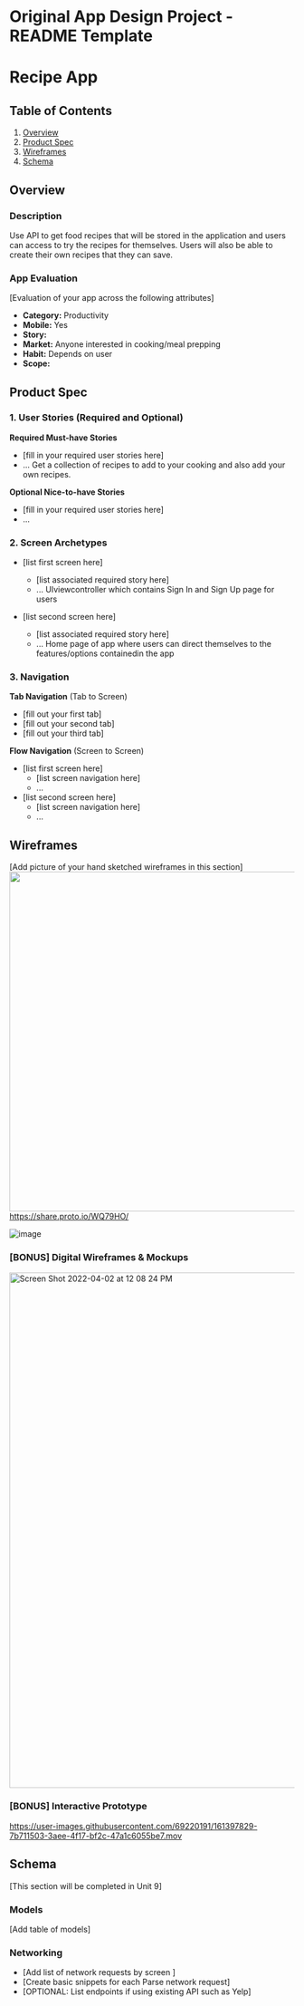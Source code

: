 Original App Design Project - README Template
===

# Recipe App

## Table of Contents
1. [Overview](#Overview)
1. [Product Spec](#Product-Spec)
1. [Wireframes](#Wireframes)
2. [Schema](#Schema)

## Overview
### Description
Use API to get food recipes that will be stored in the application and users can access to try the recipes for themselves. Users will also be able to create their own recipes that they can save.

### App Evaluation
[Evaluation of your app across the following attributes]
- **Category:** Productivity
- **Mobile:** Yes
- **Story:** 
- **Market:** Anyone interested in cooking/meal prepping
- **Habit:**  Depends on user
- **Scope:** 

## Product Spec

### 1. User Stories (Required and Optional)

**Required Must-have Stories**

* [fill in your required user stories here]
* ...
Get a collection of recipes to add to your cooking and also add your own recipes. 

**Optional Nice-to-have Stories**

* [fill in your required user stories here]
* ...

### 2. Screen Archetypes

* [list first screen here]
   * [list associated required story here]
   * ...
   UIviewcontroller which contains Sign In and Sign Up page for users
   
* [list second screen here]
   * [list associated required story here]
   * ...
   Home page of app where users can direct themselves to the features/options containedin the app

### 3. Navigation

**Tab Navigation** (Tab to Screen)

* [fill out your first tab]
* [fill out your second tab]
* [fill out your third tab]

**Flow Navigation** (Screen to Screen)

* [list first screen here]
   * [list screen navigation here]
   * ...
* [list second screen here]
   * [list screen navigation here]
   * ...

## Wireframes
[Add picture of your hand sketched wireframes in this section]
<img src="https://share.proto.io/WQ79HO/" width=600>
https://share.proto.io/WQ79HO/

![image](https://user-images.githubusercontent.com/69220191/161365957-80031979-4cee-4c2e-b2d1-541dd9b547f1.png)


### [BONUS] Digital Wireframes & Mockups

<img width="910" alt="Screen Shot 2022-04-02 at 12 08 24 PM" src="https://user-images.githubusercontent.com/69220191/161397765-f2fe7696-ab03-46c6-a77e-3fb093bb2faa.png">

### [BONUS] Interactive Prototype


https://user-images.githubusercontent.com/69220191/161397829-7b711503-3aee-4f17-bf2c-47a1c6055be7.mov


## Schema 
[This section will be completed in Unit 9]
### Models
[Add table of models]
### Networking
- [Add list of network requests by screen ]
- [Create basic snippets for each Parse network request]
- [OPTIONAL: List endpoints if using existing API such as Yelp]
